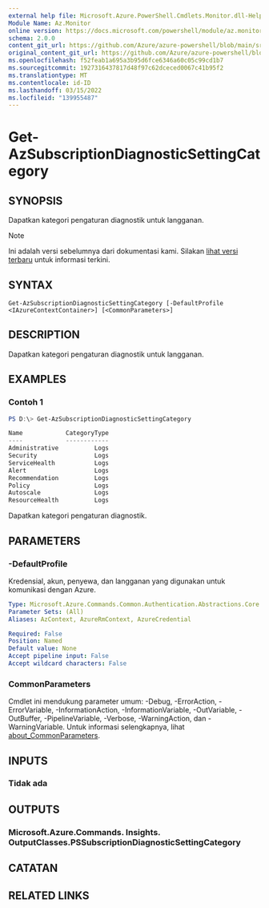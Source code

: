 ```yaml
---
external help file: Microsoft.Azure.PowerShell.Cmdlets.Monitor.dll-Help.xml
Module Name: Az.Monitor
online version: https://docs.microsoft.com/powershell/module/az.monitor/get-azsubscriptiondiagnosticsettingcategory
schema: 2.0.0
content_git_url: https://github.com/Azure/azure-powershell/blob/main/src/Monitor/Monitor/help/Get-AzSubscriptionDiagnosticSettingCategory.md
original_content_git_url: https://github.com/Azure/azure-powershell/blob/main/src/Monitor/Monitor/help/Get-AzSubscriptionDiagnosticSettingCategory.md
ms.openlocfilehash: f52feab1a695a3b95d6fce6346a60c05c99cd1b7
ms.sourcegitcommit: 1927316437817d48f97c62dceced0067c41b95f2
ms.translationtype: MT
ms.contentlocale: id-ID
ms.lasthandoff: 03/15/2022
ms.locfileid: "139955487"
---
```

# Get-AzSubscriptionDiagnosticSettingCategory

## SYNOPSIS
Dapatkan kategori pengaturan diagnostik untuk langganan.

> [!NOTE]
>Ini adalah versi sebelumnya dari dokumentasi kami. Silakan [lihat versi terbaru](/powershell/module/az.monitor/get-azsubscriptiondiagnosticsettingcategory) untuk informasi terkini.

## SYNTAX

```
Get-AzSubscriptionDiagnosticSettingCategory [-DefaultProfile <IAzureContextContainer>] [<CommonParameters>]
```

## DESCRIPTION
Dapatkan kategori pengaturan diagnostik untuk langganan.

## EXAMPLES

### Contoh 1
```powershell
PS D:\> Get-AzSubscriptionDiagnosticSettingCategory

Name            CategoryType
----            ------------
Administrative          Logs
Security                Logs
ServiceHealth           Logs
Alert                   Logs
Recommendation          Logs
Policy                  Logs
Autoscale               Logs
ResourceHealth          Logs
```

Dapatkan kategori pengaturan diagnostik.

## PARAMETERS

### -DefaultProfile
Kredensial, akun, penyewa, dan langganan yang digunakan untuk komunikasi dengan Azure.

```yaml
Type: Microsoft.Azure.Commands.Common.Authentication.Abstractions.Core.IAzureContextContainer
Parameter Sets: (All)
Aliases: AzContext, AzureRmContext, AzureCredential

Required: False
Position: Named
Default value: None
Accept pipeline input: False
Accept wildcard characters: False
```

### CommonParameters
Cmdlet ini mendukung parameter umum: -Debug, -ErrorAction, -ErrorVariable, -InformationAction, -InformationVariable, -OutVariable, -OutBuffer, -PipelineVariable, -Verbose, -WarningAction, dan -WarningVariable. Untuk informasi selengkapnya, lihat [about_CommonParameters](http://go.microsoft.com/fwlink/?LinkID=113216).

## INPUTS

### Tidak ada

## OUTPUTS

### Microsoft.Azure.Commands. Insights. OutputClasses.PSSubscriptionDiagnosticSettingCategory

## CATATAN

## RELATED LINKS
